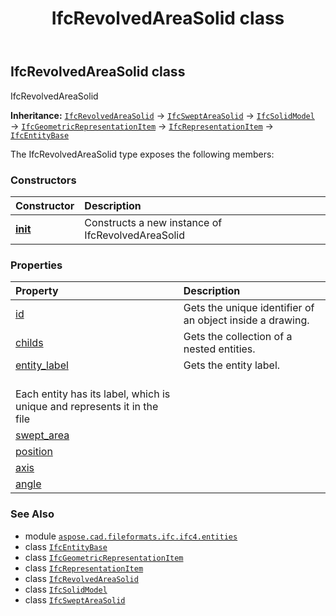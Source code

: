 ﻿---
title: IfcRevolvedAreaSolid class
second_title: Aspose.CAD for Python via .NET API References
description: 
type: docs
weight: 5750
url: /python-net/aspose.cad.fileformats.ifc.ifc4.entities/ifcrevolvedareasolid/
is_root: false
---

## IfcRevolvedAreaSolid class

IfcRevolvedAreaSolid



**Inheritance:** [`IfcRevolvedAreaSolid`](/cad/python-net/aspose.cad.fileformats.ifc.ifc4.entities/ifcrevolvedareasolid) → 
[`IfcSweptAreaSolid`](/cad/python-net/aspose.cad.fileformats.ifc.ifc4.entities/ifcsweptareasolid) → 
[`IfcSolidModel`](/cad/python-net/aspose.cad.fileformats.ifc.ifc4.entities/ifcsolidmodel) → 
[`IfcGeometricRepresentationItem`](/cad/python-net/aspose.cad.fileformats.ifc.ifc4.entities/ifcgeometricrepresentationitem) → 
[`IfcRepresentationItem`](/cad/python-net/aspose.cad.fileformats.ifc.ifc4.entities/ifcrepresentationitem) → 
[`IfcEntityBase`](/cad/python-net/aspose.cad.fileformats.ifc/ifcentitybase)



The IfcRevolvedAreaSolid type exposes the following members:

### Constructors
| Constructor | Description |
| :- | :- |
| [__init__](/cad/python-net/aspose.cad.fileformats.ifc.ifc4.entities/ifcrevolvedareasolid/__init__/#) | Constructs a new instance of IfcRevolvedAreaSolid |


### Properties
| Property | Description |
| :- | :- |
| [id](/cad/python-net/aspose.cad.fileformats.ifc.ifc4.entities/ifcrevolvedareasolid/id) | Gets the unique identifier of an object inside a drawing. |
| [childs](/cad/python-net/aspose.cad.fileformats.ifc.ifc4.entities/ifcrevolvedareasolid/childs) | Gets the collection of a nested entities. |
| [entity_label](/cad/python-net/aspose.cad.fileformats.ifc.ifc4.entities/ifcrevolvedareasolid/entity_label) | Gets the entity label.<br/>Each entity has its label, which is unique and represents it in the file |
| [swept_area](/cad/python-net/aspose.cad.fileformats.ifc.ifc4.entities/ifcrevolvedareasolid/swept_area) |  |
| [position](/cad/python-net/aspose.cad.fileformats.ifc.ifc4.entities/ifcrevolvedareasolid/position) |  |
| [axis](/cad/python-net/aspose.cad.fileformats.ifc.ifc4.entities/ifcrevolvedareasolid/axis) |  |
| [angle](/cad/python-net/aspose.cad.fileformats.ifc.ifc4.entities/ifcrevolvedareasolid/angle) |  |



### See Also
* module [`aspose.cad.fileformats.ifc.ifc4.entities`](..)
* class [`IfcEntityBase`](/cad/python-net/aspose.cad.fileformats.ifc/ifcentitybase)
* class [`IfcGeometricRepresentationItem`](/cad/python-net/aspose.cad.fileformats.ifc.ifc4.entities/ifcgeometricrepresentationitem)
* class [`IfcRepresentationItem`](/cad/python-net/aspose.cad.fileformats.ifc.ifc4.entities/ifcrepresentationitem)
* class [`IfcRevolvedAreaSolid`](/cad/python-net/aspose.cad.fileformats.ifc.ifc4.entities/ifcrevolvedareasolid)
* class [`IfcSolidModel`](/cad/python-net/aspose.cad.fileformats.ifc.ifc4.entities/ifcsolidmodel)
* class [`IfcSweptAreaSolid`](/cad/python-net/aspose.cad.fileformats.ifc.ifc4.entities/ifcsweptareasolid)
